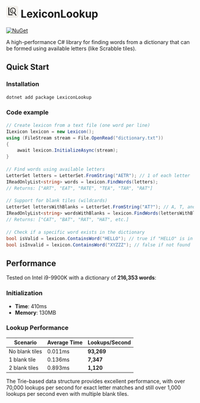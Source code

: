 # <img src="Icons/128w/LexiconLookup.png" alt="LexiconLookup" width="32" height="32"> LexiconLookup

[![NuGet](https://img.shields.io/nuget/v/LexiconLookup.svg)](https://www.nuget.org/packages/LexiconLookup)

A high-performance C# library for finding words from a dictionary that can be formed using available letters (like Scrabble tiles).

## Quick Start

### Installation
```
dotnet add package LexiconLookup
```

### Code example
```csharp
// Create lexicon from a text file (one word per line)
ILexicon lexicon = new Lexicon();
using (FileStream stream = File.OpenRead("dictionary.txt"))
{
    await lexicon.InitializeAsync(stream);
}

// Find words using available letters
LetterSet letters = LetterSet.FromString("AETR"); // 1 of each letter
IReadOnlyList<string> words = lexicon.FindWords(letters);
// Returns: ["ART", "EAT", "RATE", "TEA", "TAR", "RAT"]

// Support for blank tiles (wildcards)
LetterSet lettersWithBlanks = LetterSet.FromString("AT?"); // A, T, and one blank
IReadOnlyList<string> wordsWithBlanks = lexicon.FindWords(lettersWithBlanks);
// Returns: ["CAT", "BAT", "RAT", "HAT", etc.]

// Check if a specific word exists in the dictionary
bool isValid = lexicon.ContainsWord("HELLO"); // true if "HELLO" is in dictionary
bool isInvalid = lexicon.ContainsWord("XYZZZ"); // false if not found
```

## Performance

Tested on Intel i9-9900K with a dictionary of **216,353 words**:

### Initialization
- **Time**: 410ms
- **Memory**: 130MB

### Lookup Performance
| Scenario | Average Time | Lookups/Second |
|----------|-------------|----------------|
| No blank tiles | 0.011ms | **93,269** |
| 1 blank tile | 0.136ms | **7,347** |
| 2 blank tiles | 0.893ms | **1,120** |

The Trie-based data structure provides excellent performance, with over 70,000 lookups per second for exact letter matches and still over 1,000 lookups per second even with multiple blank tiles.
